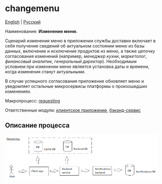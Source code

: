 # changemenu

[English](changemenu.md) | [Русский](changemenu.ru.md)

Наименование: **Изменение меню**.

Сценарий изменения меню в приложении службы доставки включает в себя получение сведений об актуальном состоянии меню из базы данных, включение и исключение продуктов из меню, а также цепочку согласования изменений (например, *менеджер кухни*, *маркетолог*, *финансовый аналитик*, *генеральный директор*).
Необходимым условием при изменении меню является установка даты и времени, когда изменения станут актуальными.

В случае успешного согласования приложение обновляет меню и уведомляет остальные микросервисы платформы о произошедших изменениях.

Макропроцесс: [requesting](../../macroprocesses/requesting.md)

Ответственные модули: [клиентское приложение](../../frontend/kitchenclient.md), [бэкэнд-сервис](../../backend/kitchenbackend.md)

## Описание процесса

![requesting_overall](../../img/requesting_overall.png)
